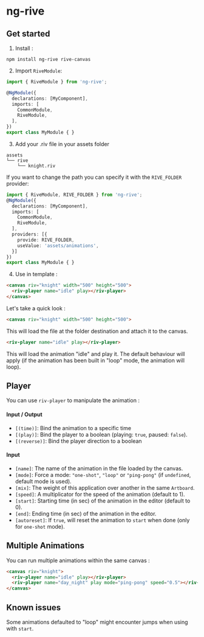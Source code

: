 # ng-rive

## Get started
1. Install :
```
npm install ng-rive rive-canvas
```

2. Import `RiveModule`: 
```typescript
import { RiveModule } from 'ng-rive';

@NgModule({
  declarations: [MyComponent],
  imports: [
    CommonModule,
    RiveModule,
  ],
})
export class MyModule { }
```

3. Add your .riv file in your assets folder

```
assets
└── rive
    └── knight.riv
```
If you want to change the path you can specify it with the `RIVE_FOLDER` provider: 
```typescript
import { RiveModule, RIVE_FOLDER } from 'ng-rive';
@NgModule({
  declarations: [MyComponent],
  imports: [
    CommonModule,
    RiveModule,
  ],
  providers: [{
    provide: RIVE_FOLDER,
    useValue: 'assets/animations',
  }]
})
export class MyModule { }
```

4. Use in template : 
```html
<canvas riv="knight" width="500" height="500">
  <riv-player name="idle" play></riv-player>
</canvas>
```

Let's take a quick look : 
```html
<canvas riv="knight" width="500" height="500">
```
This will load the file at the folder destination and attach it to the canvas.

```html
<riv-player name="idle" play></riv-player>
```
This will load the animation "idle" and play it. The default behaviour will apply (if the animation has been built in "loop" mode, the animation will loop).

## Player
You can use `riv-player` to manipulate the animation : 
#### Input / Output
- `[(time)]`: Bind the animation to a specific time
- `[(play)]`: Bind the player to a boolean (playing: `true`, paused: `false`).
- `[(reverse)]`: Bind the player direction to a boolean

#### Input
- `[name]`: The name of the animation in the file loaded by the canvas.
- `[mode]`: Force a mode: `"one-shot"`, `"loop"` or `"ping-pong"` (if `undefined`, default mode is used).
- `[mix]`: The weight of this application over another in the same `Artboard`.
- `[speed]`: A multiplicator for the speed of the animation (default to 1).
- `[start]`: Starting time (in sec) of the animation in the editor (default to 0).
- `[end]`: Ending time (in sec) of the animation in the editor.
- `[autoreset]`: If `true`, will reset the animation to `start` when done (only for `one-shot` mode).

## Multiple Animations
You can run multiple animations within the same canvas : 
```html
<canvas riv="knight">
  <riv-player name="idle" play></riv-player>
  <riv-player name="day_night" play mode="ping-pong" speed="0.5"></riv-player>
</canvas>
```

## Known issues
Some animations defaulted to "loop" might encounter jumps when using with `start`.
